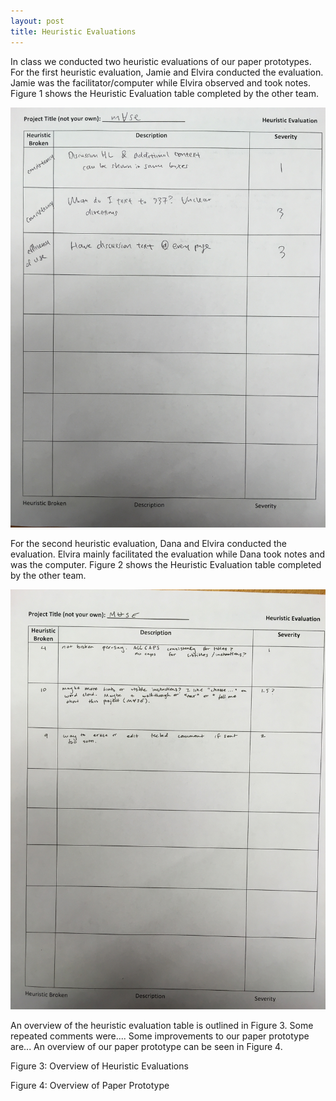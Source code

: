 ```yaml
---
layout: post
title: Heuristic Evaluations
---
```

In class we conducted two heuristic evaluations of our paper prototypes. For the first heuristic evaluation, Jamie and Elvira conducted the evaluation. Jamie was the facilitator/computer while Elvira observed and took notes. Figure 1 shows the Heuristic Evaluation table completed by the other team. 


![Figure 1: Heuristic Evaluation 1](/img/heuristiceval1.jpg)

For the second heuristic evaluation, Dana and Elvira conducted the evaluation. Elvira mainly facilitated the evaluation while Dana took notes and was the computer. Figure 2 shows the Heuristic Evaluation table completed by the other team. 


![Figure 2: Heuristic Evaluation 2](/img/heuristiceval2.jpg)

An overview of the heuristic evaluation table is outlined in Figure 3. Some repeated comments were.... Some improvements to our paper prototype are... An overview of our paper prototype can be seen in Figure 4. 


Figure 3: Overview of Heuristic Evaluations 

Figure 4: Overview of Paper Prototype
